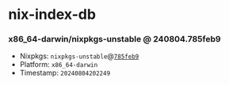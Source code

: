 # nix-index-db
### x86_64-darwin/nixpkgs-unstable @ 240804.785feb9
- Nixpkgs: `nixpkgs-unstable`@[`785feb9`](https://github.com/NixOS/nixpkgs/commit/785feb91183a50959823ff9ba9ef673105259cd5)
- Platform: `x86_64-darwin`
- Timestamp: `20240804202249`
